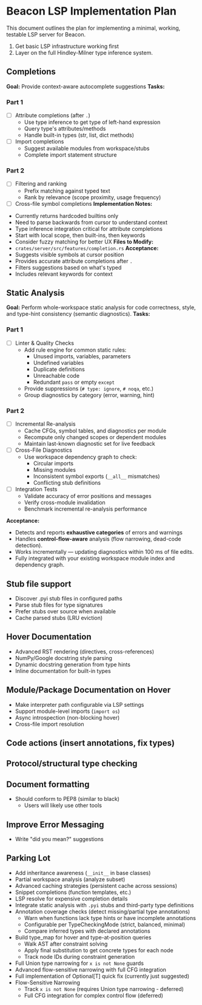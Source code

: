 # Beacon LSP Implementation Plan

This document outlines the plan for implementing a minimal, working, testable LSP server for Beacon.

1. Get basic LSP infrastructure working first
2. Layer on the full Hindley-Milner type inference system.

## Completions

**Goal:** Provide context-aware autocomplete suggestions
**Tasks:**

### Part 1

- [ ] Attribute completions (after `.`)
    - Use type inference to get type of left-hand expression
    - Query type's attributes/methods
    - Handle built-in types (str, list, dict methods)
- [ ] Import completions
    - Suggest available modules from workspace/stubs
    - Complete import statement structure

### Part 2

- [ ] Filtering and ranking
    - Prefix matching against typed text
    - Rank by relevance (scope proximity, usage frequency)
- [ ] Cross-file symbol completions
**Implementation Notes:**
- Currently returns hardcoded builtins only
- Need to parse backwards from cursor to understand context
- Type inference integration critical for attribute completions
- Start with local scope, then built-ins, then keywords
- Consider fuzzy matching for better UX
**Files to Modify:**
- `crates/server/src/features/completion.rs`
**Acceptance:**
- Suggests visible symbols at cursor position
- Provides accurate attribute completions after `.`
- Filters suggestions based on what's typed
- Includes relevant keywords for context

## Static Analysis

**Goal:** Perform whole-workspace static analysis for code correctness, style, and type-hint consistency (semantic diagnostics).
**Tasks:**

### Part 1

- [ ] Linter & Quality Checks
    - Add rule engine for common static rules:
        - Unused imports, variables, parameters
        - Undefined variables
        - Duplicate definitions
        - Unreachable code
        - Redundant `pass` or empty `except`
    - Provide suppressions (`# type: ignore`, `# noqa`, etc.)
    - Group diagnostics by category (error, warning, hint)

### Part 2

- [ ] Incremental Re-analysis
    - Cache CFGs, symbol tables, and diagnostics per module
    - Recompute only changed scopes or dependent modules
    - Maintain last-known diagnostic set for live feedback
- [ ] Cross-File Diagnostics
    - Use workspace dependency graph to check:
        - Circular imports
        - Missing modules
        - Inconsistent symbol exports (`__all__` mismatches)
        - Conflicting stub definitions
- [ ] Integration Tests
    - Validate accuracy of error positions and messages
    - Verify cross-module invalidation
    - Benchmark incremental re-analysis performance

**Acceptance:**

- Detects and reports **exhaustive categories** of errors and warnings
- Handles **control-flow-aware** analysis (flow narrowing, dead-code detection).
- Works incrementally — updating diagnostics within 100 ms of file edits.
- Fully integrated with your existing workspace module index and dependency graph.

## Stub file support

- Discover .pyi stub files in configured paths
- Parse stub files for type signatures
- Prefer stubs over source when available
- Cache parsed stubs (LRU eviction)

## Hover Documentation

- Advanced RST rendering (directives, cross-references)
- NumPy/Google docstring style parsing
- Dynamic docstring generation from type hints
- Inline documentation for built-in types

## Module/Package Documentation on Hover

- Make interpreter path configurable via LSP settings
- Support module-level imports (`import os`)
- Async introspection (non-blocking hover)
- Cross-file import resolution

## Code actions (insert annotations, fix types)

## Protocol/structural type checking

## Document formatting

- Should conform to PEP8 (similar to black)
    - Users will likely use other tools

## Improve Error Messaging

- Write "did you mean?" suggestions

## Parking Lot

- Add inheritance awareness (`__init__` in base classes)
- Partial workspace analysis (analyze subset)
- Advanced caching strategies (persistent cache across sessions)
- Snippet completions (function templates, etc.)
- LSP resolve for expensive completion details
- Integrate static analysis with `.pyi` stubs and third-party type definitions
- Annotation coverage checks (detect missing/partial type annotations)
    - Warn when functions lack type hints or have incomplete annotations
    - Configurable per TypeCheckingMode (strict, balanced, minimal)
    - Compare inferred types with declared annotations
- Build type_map for hover and type-at-position queries
    - Walk AST after constraint solving
    - Apply final substitution to get concrete types for each node
    - Track node IDs during constraint generation
- Full Union type narrowing for `x is not None` guards
- Advanced flow-sensitive narrowing with full CFG integration
- Full implementation of Optional[T] quick fix (currently just suggested)
- Flow-Sensitive Narrowing
    - Track `x is not None` (requires Union type narrowing - deferred)
    - Full CFG integration for complex control flow (deferred)
